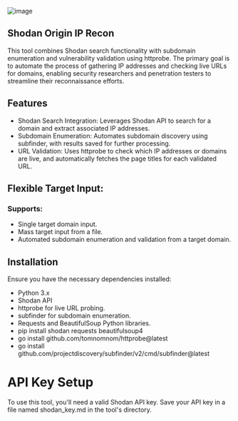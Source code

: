 ![image](https://github.com/user-attachments/assets/4ff5e0dc-fcc8-41c7-b132-240337020273)

## Shodan Origin IP Recon
This tool combines Shodan search functionality with subdomain enumeration and vulnerability validation using httprobe. The primary goal is to automate the process of gathering IP addresses and checking live URLs for domains, enabling security researchers and penetration testers to streamline their reconnaissance efforts.

## Features
- Shodan Search Integration: Leverages Shodan API to search for a domain and extract associated IP addresses.
- Subdomain Enumeration: Automates subdomain discovery using subfinder, with results saved for further processing.
- URL Validation: Uses httprobe to check which IP addresses or domains are live, and automatically fetches the page titles for each validated URL.

## Flexible Target Input: 
### Supports:
- Single target domain input.
- Mass target input from a file.
- Automated subdomain enumeration and validation from a target domain.

## Installation
Ensure you have the necessary dependencies installed:

- Python 3.x
- Shodan API
- httprobe for live URL probing.
- subfinder for subdomain enumeration.
- Requests and BeautifulSoup Python libraries.
- pip install shodan requests beautifulsoup4
- go install github.com/tomnomnom/httprobe@latest
- go install github.com/projectdiscovery/subfinder/v2/cmd/subfinder@latest

# API Key Setup
To use this tool, you'll need a valid Shodan API key. Save your API key in a file named shodan_key.md in the tool's directory.
